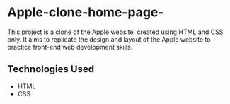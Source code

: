 # Apple-clone-home-page-

This project is a clone of the Apple website, created using HTML and CSS only. It aims to replicate the design and layout of the Apple website to practice front-end web development skills.

## Technologies Used

- HTML
- CSS
